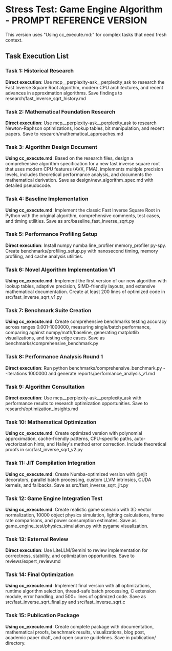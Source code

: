 # Stress Test: Game Engine Algorithm - PROMPT REFERENCE VERSION

This version uses "Using cc_execute.md:" for complex tasks that need fresh context.

## Task Execution List

### Task 1: Historical Research
**Direct execution**: Use mcp__perplexity-ask__perplexity_ask to research the Fast Inverse Square Root algorithm, modern CPU architectures, and recent advances in approximation algorithms. Save findings to research/fast_inverse_sqrt_history.md

### Task 2: Mathematical Foundation Research  
**Direct execution**: Use mcp__perplexity-ask__perplexity_ask to research Newton-Raphson optimizations, lookup tables, bit manipulation, and recent papers. Save to research/mathematical_approaches.md

### Task 3: Algorithm Design Document
**Using cc_execute.md**: Based on the research files, design a comprehensive algorithm specification for a new fast inverse square root that uses modern CPU features (AVX, FMA), implements multiple precision levels, includes theoretical performance analysis, and documents the mathematical derivation. Save as design/new_algorithm_spec.md with detailed pseudocode.

### Task 4: Baseline Implementation
**Using cc_execute.md**: Implement the classic Fast Inverse Square Root in Python with the original algorithm, comprehensive comments, test cases, and timing utilities. Save as src/baseline_fast_inverse_sqrt.py

### Task 5: Performance Profiling Setup
**Direct execution**: Install numpy numba line_profiler memory_profiler py-spy. Create benchmarks/profiling_setup.py with nanosecond timing, memory profiling, and cache analysis utilities.

### Task 6: Novel Algorithm Implementation V1
**Using cc_execute.md**: Implement the first version of our new algorithm with lookup tables, adaptive precision, SIMD-friendly layouts, and extensive mathematical documentation. Create at least 200 lines of optimized code in src/fast_inverse_sqrt_v1.py

### Task 7: Benchmark Suite Creation
**Using cc_execute.md**: Create comprehensive benchmarks testing accuracy across ranges 0.001-1000000, measuring single/batch performance, comparing against numpy/math/baseline, generating matplotlib visualizations, and testing edge cases. Save as benchmarks/comprehensive_benchmark.py

### Task 8: Performance Analysis Round 1
**Direct execution**: Run python benchmarks/comprehensive_benchmark.py --iterations 1000000 and generate reports/performance_analysis_v1.md

### Task 9: Algorithm Consultation
**Direct execution**: Use mcp__perplexity-ask__perplexity_ask with performance results to research optimization opportunities. Save to research/optimization_insights.md

### Task 10: Mathematical Optimization
**Using cc_execute.md**: Create optimized version with polynomial approximation, cache-friendly patterns, CPU-specific paths, auto-vectorization hints, and Halley's method error correction. Include theoretical proofs in src/fast_inverse_sqrt_v2.py

### Task 11: JIT Compilation Integration
**Using cc_execute.md**: Create Numba-optimized version with @njit decorators, parallel batch processing, custom LLVM intrinsics, CUDA kernels, and fallbacks. Save as src/fast_inverse_sqrt_jit.py

### Task 12: Game Engine Integration Test
**Using cc_execute.md**: Create realistic game scenario with 3D vector normalization, 10000 object physics simulation, lighting calculations, frame rate comparisons, and power consumption estimates. Save as game_engine_test/physics_simulation.py with pygame visualization.

### Task 13: External Review
**Direct execution**: Use LiteLLM/Gemini to review implementation for correctness, stability, and optimization opportunities. Save to reviews/expert_review.md

### Task 14: Final Optimization
**Using cc_execute.md**: Implement final version with all optimizations, runtime algorithm selection, thread-safe batch processing, C extension module, error handling, and 500+ lines of optimized code. Save as src/fast_inverse_sqrt_final.py and src/fast_inverse_sqrt.c

### Task 15: Publication Package
**Using cc_execute.md**: Create complete package with documentation, mathematical proofs, benchmark results, visualizations, blog post, academic paper draft, and open source guidelines. Save in publication/ directory.